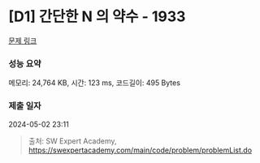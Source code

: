 # [D1] 간단한 N 의 약수 - 1933 

[문제 링크](https://swexpertacademy.com/main/code/problem/problemDetail.do?contestProbId=AV5PhcWaAKIDFAUq) 

### 성능 요약

메모리: 24,764 KB, 시간: 123 ms, 코드길이: 495 Bytes

### 제출 일자

2024-05-02 23:11



> 출처: SW Expert Academy, https://swexpertacademy.com/main/code/problem/problemList.do